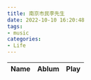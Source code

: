 ```yaml
---
title: 南京市民李先生
date: 2022-10-10 16:20:48
tags:
- music
categories:
- Life
---
```


<table>
    <thead>
        <tr>
            <th>Name</th>
            <th>Ablum</th>
            <th>Play</th>
        </tr>
    </thead>
    <tbody id="music-list">
    </tbody>
</table>
</table>
<script src="https://cdn.jsdelivr.net/npm/jquery/dist/jquery.min.js"></script>
<script>
    $.get('https://cdn.jsdelivr.net/gh/nj-lizhi/song/audio/download.txt', function(data, status) {
        let musicList = data.trim().split('\n')
        let musicInfo, musicName, musicAlbum, musicUrl
        for (i in musicList) {
            musicInfo = musicList[i].split('/')
            musicName = musicInfo[8].replace('.mp3', '')
            musicAlbum = musicInfo[7]
            musicUrl = musicList[i]
            console.log(musicName, musicAlbum, musicUrl)
            $('#music-list').append(`
                <tr>
                    <td>${musicName}</td>
                    <td>${musicAlbum}</td>
                    <td>
                        <audio src="${musicUrl}" preload="none" style="height: 35px" controls loop>
                            你的浏览器不支持 audio 标签。
                        </audio>
                    </td>
                </tr>
            `)
        }
    })
</script>